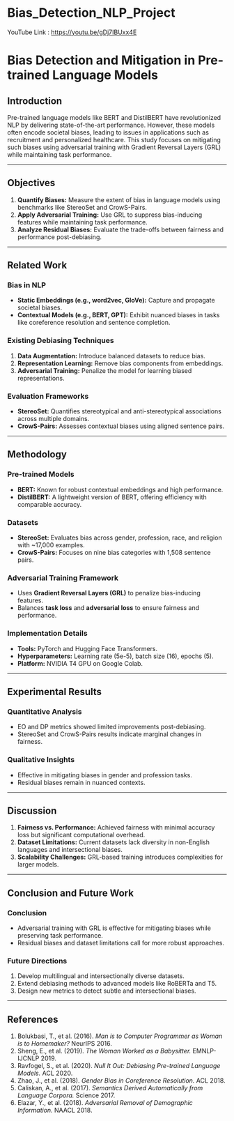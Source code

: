 # Bias_Detection_NLP_Project

YouTube Link : https://youtu.be/gDj7IBUxx4E

# Bias Detection and Mitigation in Pre-trained Language Models

## Introduction
Pre-trained language models like BERT and DistilBERT have revolutionized NLP by delivering state-of-the-art performance. However, these models often encode societal biases, leading to issues in applications such as recruitment and personalized healthcare. This study focuses on mitigating such biases using adversarial training with Gradient Reversal Layers (GRL) while maintaining task performance.

---

## Objectives
1. **Quantify Biases:** Measure the extent of bias in language models using benchmarks like StereoSet and CrowS-Pairs.
2. **Apply Adversarial Training:** Use GRL to suppress bias-inducing features while maintaining task performance.
3. **Analyze Residual Biases:** Evaluate the trade-offs between fairness and performance post-debiasing.

---

## Related Work
### Bias in NLP
- **Static Embeddings (e.g., word2vec, GloVe):** Capture and propagate societal biases.
- **Contextual Models (e.g., BERT, GPT):** Exhibit nuanced biases in tasks like coreference resolution and sentence completion.

### Existing Debiasing Techniques
1. **Data Augmentation:** Introduce balanced datasets to reduce bias.
2. **Representation Learning:** Remove bias components from embeddings.
3. **Adversarial Training:** Penalize the model for learning biased representations.

### Evaluation Frameworks
- **StereoSet:** Quantifies stereotypical and anti-stereotypical associations across multiple domains.
- **CrowS-Pairs:** Assesses contextual biases using aligned sentence pairs.

---

## Methodology
### Pre-trained Models
- **BERT:** Known for robust contextual embeddings and high performance.
- **DistilBERT:** A lightweight version of BERT, offering efficiency with comparable accuracy.

### Datasets
- **StereoSet:** Evaluates bias across gender, profession, race, and religion with ~17,000 examples.
- **CrowS-Pairs:** Focuses on nine bias categories with 1,508 sentence pairs.

### Adversarial Training Framework
- Uses **Gradient Reversal Layers (GRL)** to penalize bias-inducing features.
- Balances **task loss** and **adversarial loss** to ensure fairness and performance.

### Implementation Details
- **Tools:** PyTorch and Hugging Face Transformers.
- **Hyperparameters:** Learning rate (5e-5), batch size (16), epochs (5).
- **Platform:** NVIDIA T4 GPU on Google Colab.

---

## Experimental Results
### Quantitative Analysis
- EO and DP metrics showed limited improvements post-debiasing.
- StereoSet and CrowS-Pairs results indicate marginal changes in fairness.

### Qualitative Insights
- Effective in mitigating biases in gender and profession tasks.
- Residual biases remain in nuanced contexts.

---

## Discussion
1. **Fairness vs. Performance:** Achieved fairness with minimal accuracy loss but significant computational overhead.
2. **Dataset Limitations:** Current datasets lack diversity in non-English languages and intersectional biases.
3. **Scalability Challenges:** GRL-based training introduces complexities for larger models.

---

## Conclusion and Future Work
### Conclusion
- Adversarial training with GRL is effective for mitigating biases while preserving task performance.
- Residual biases and dataset limitations call for more robust approaches.

### Future Directions
1. Develop multilingual and intersectionally diverse datasets.
2. Extend debiasing methods to advanced models like RoBERTa and T5.
3. Design new metrics to detect subtle and intersectional biases.

---

## References
1. Bolukbasi, T., et al. (2016). *Man is to Computer Programmer as Woman is to Homemaker?* NeurIPS 2016.
2. Sheng, E., et al. (2019). *The Woman Worked as a Babysitter.* EMNLP-IJCNLP 2019.
3. Ravfogel, S., et al. (2020). *Null It Out: Debiasing Pre-trained Language Models.* ACL 2020.
4. Zhao, J., et al. (2018). *Gender Bias in Coreference Resolution.* ACL 2018.
5. Caliskan, A., et al. (2017). *Semantics Derived Automatically from Language Corpora.* Science 2017.
6. Elazar, Y., et al. (2018). *Adversarial Removal of Demographic Information.* NAACL 2018.

